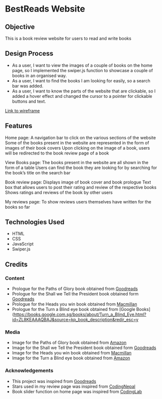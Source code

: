 # BestReads Website

## Objective
This is a book review website for users to read and write books
 
## Design Process

- As a user, I want to view the images of a couple of books on the home page, so I implemented the swiper.js function to showcase a couple of books in an organised way.
- As a user, I want to find the books I am looking for easily, so a search bar was added.
- As a user, I want to know the parts of the website that are clickable, so I added a hover effect and changed the cursor to a pointer for clickable buttons and text. 

[Link to wireframe](https://xd.adobe.com/view/1d38b203-1b3e-4f19-935c-742c9c0f8185-486b/)

## Features

Home page:
A navigation bar to click on the various sections of the website
Some of the books present in the website are represented in the form of images of their book covers
Upon clicking on the image of a book, users will be redirected to the book review page of a book

View Books page:
The books present in the website are all shown in the form of a table
Users can find the book they are looking for by searching for the book’s title on the search bar

Book review page:
Displays image of book cover and book prologue
Text box that allows users to post their rating and review of the respective books
Shows ratings and reviews of the book by other users

My reviews page:
To show reviews users themselves have written for the books so far

## Technologies Used

- HTML
- CSS
- JavaScript
- Swiper.js

## Credits

### Content
- Prologue for the Paths of Glory book obtained from [Goodreads](https://www.goodreads.com/book/show/4102763-paths-of-glory)
- Prologue for the Shall we Tell the President book obtained form [Goodreads](https://www.goodreads.com/book/show/78989.Shall_We_Tell_the_President_)
- Prologue for the Heads you win book obtained from [Macmillan](https://us.macmillan.com/books/9781250214225/headsyouwin)
- Prologue for the Turn a Blind eye book obtained from [Google Books](https://books.google.com.sg/books/about/Turn_a_Blind_Eye.html?id=ZL8KEAAAQBAJ&source=kp_book_description&redir_esc=y

### Media
- Image for the Paths of Glory book obtained from [Amazon](https://www.amazon.sg/Paths-Glory-Jeffrey-Archer/dp/0330511661)
- Image for the Shall we Tell the President book obtained form [Goodreads](https://www.goodreads.com/book/show/79012.Shall_We_Tell_the_President_)
- Image for the Heads you win book obtained from [Macmillan](https://us.macmillan.com/books/9781250214225/headsyouwin)
- Image for the Turn a Blind eye book obtained from [Amazon](https://www.amazon.co.uk/Turn-Blind-William-Warwick-Novels/dp/1509851364)

### Acknowledgements

- This project was inspired from [Goodreads](https://www.goodreads.com/)
- Stars used in my review page was inspired from [CodingNepal](https://www.codingnepalweb.com/star-rating-html-css-javascript/)
- Book slider function on home page was inspired from [CodingLab](https://www.youtube.com/watch?v=qOO6lVMhmGc&ab_channel=CodingLab)
